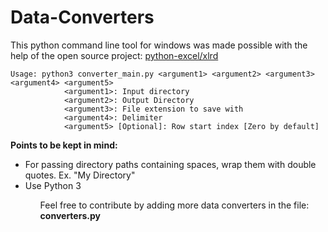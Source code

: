 # Data-Converters
This python command line tool for windows was made possible with the help of the open source project: <a href="https://github.com/python-excel/xlrd">python-excel/xlrd</a>

```
Usage: python3 converter_main.py <argument1> <argument2> <argument3> <argument4> <argument5>
			<argument1>: Input directory
			<argument2>: Output Directory
			<argument3>: File extension to save with
			<argument4>: Delimiter
			<argument5> [Optional]: Row start index [Zero by default]
```
<b>Points to be kept in mind:</b>
<ul>
  <li>For passing directory paths containing spaces, wrap them with double quotes. Ex. "My Directory"</li>
  <li>Use Python 3</li>
<ul>

Feel free to contribute by adding more data converters in the file: <b>converters.py</b>
